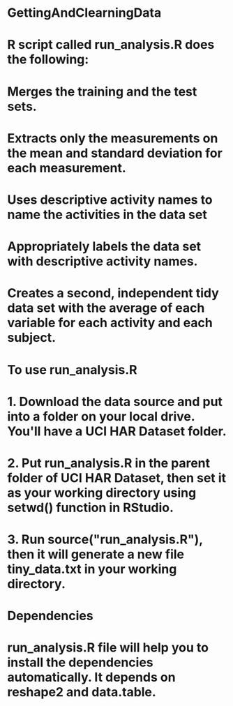 # GettingAndClearningData

# R script called run_analysis.R does the following:

# Merges the training and the test sets.
# Extracts only the measurements on the mean and standard deviation for each measurement.
# Uses descriptive activity names to name the activities in the data set
# Appropriately labels the data set with descriptive activity names.
# Creates a second, independent tidy data set with the average of each variable for each activity and each subject.

# To use run_analysis.R

# 1. Download the data source and put into a folder on your local drive. You'll have a UCI HAR Dataset folder.
# 2. Put run_analysis.R in the parent folder of UCI HAR Dataset, then set it as your working directory using setwd() function in RStudio.
# 3. Run source("run_analysis.R"), then it will generate a new file tiny_data.txt in your working directory.

# Dependencies
# run_analysis.R file will help you to install the dependencies automatically. It depends on reshape2 and data.table.
